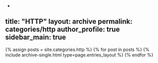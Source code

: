 -
title: "HTTP"
layout: archive
permalink: categories/http
author_profile: true
sidebar_main: true
---

{% assign posts = site.categories.http %}
{% for post in posts %} {% include archive-single.html type=page.entries_layout %} {% endfor %}
